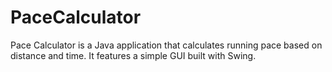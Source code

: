 # PaceCalculator
Pace Calculator is a Java application that calculates running pace based on distance and time. It features a simple GUI built with Swing.
